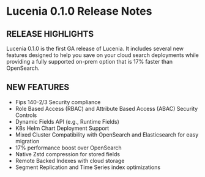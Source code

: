 <h1>Lucenia 0.1.0 Release Notes</h1>
<h2>RELEASE HIGHLIGHTS</h2>

Lucenia 0.1.0 is the first GA release of Lucenia. It includes several new features designed to help you save on your cloud search deployments while providing a fully supported on-prem option that is 17% faster than OpenSearch.

<h2>NEW FEATURES</h2>

* Fips 140-2/3 Security compliance
* Role Based Access (RBAC) and Attribute Based Access (ABAC) Security Controls
* Dynamic Fields API (e.g., Runtime Fields)
* K8s Helm Chart Deployment Support
* Mixed Cluster Compatibility with OpenSearch and Elasticsearch for easy migration
* 17% performance boost over OpenSearch
* Native Zstd compression for stored fields
* Remote Backed Indexes with cloud storage
* Segment Replication and Time Series index optimizations
